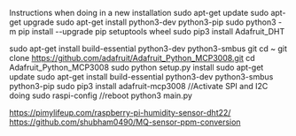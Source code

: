 Instructions when doing in a new installation
sudo apt-get update
sudo apt-get upgrade
sudo apt-get install python3-dev python3-pip
sudo python3 -m pip install --upgrade pip setuptools wheel
sudo pip3 install Adafruit_DHT

sudo apt-get install build-essential python3-dev python3-smbus git
cd ~
git clone https://github.com/adafruit/Adafruit_Python_MCP3008.git
cd Adafruit_Python_MCP3008
sudo python setup.py install
sudo apt-get update
sudo apt-get install build-essential python3-dev python3-smbus python3-pip
sudo pip3 install adafruit-mcp3008
//Activate SPI and I2C doing sudo raspi-config
//reboot
python3 main.py

https://pimylifeup.com/raspberry-pi-humidity-sensor-dht22/
https://github.com/shubham0490/MQ-sensor-ppm-conversion
